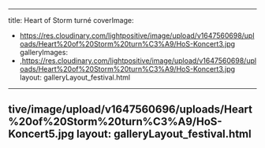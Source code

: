 
---
title: Heart of Storm turné
coverImage:
  - https://res.cloudinary.com/lightpositive/image/upload/v1647560698/uploads/Heart%20of%20Storm%20turn%C3%A9/HoS-Koncert3.jpg
galleryImages:
   - ,https://res.cloudinary.com/lightpositive/image/upload/v1647560698/uploads/Heart%20of%20Storm%20turn%C3%A9/HoS-Koncert3.jpg
layout: galleryLayout_festival.html
---
tive/image/upload/v1647560696/uploads/Heart%20of%20Storm%20turn%C3%A9/HoS-Koncert5.jpg
layout: galleryLayout_festival.html
---
